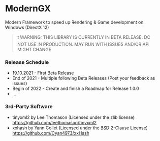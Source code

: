 # ModernGX
Modern Framework to speed up Rendering &amp; Game development on Windows (DirectX 12)

> :heavy_exclamation_mark: WARNING: THIS LIBRARY IS CURRENTLY IN BETA RELEASE. DO NOT USE IN PRODUCTION. MAY RUN WITH ISSUES AND/OR API MIGHT CHANGE

### Release Schedule

- 19.10.2021 - First Beta Release
- End of 2021 - Multiple following Beta Releases (Post your feedback as issues)
- Begin of 2022 - Create and finish a Roadmap for Release 1.0.0
- ...

### 3rd-Party Software

- tinyxml2 by Lee Thomason (Licensed under the zlib license)
  https://github.com/leethomason/tinyxml2
- xxhash by Yann Collet (Licensed under the BSD 2-Clause License)
  https://github.com/Cyan4973/xxHash

